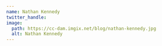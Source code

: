 ```yaml
---
name: Nathan Kennedy
twitter_handle:
image:
  path: https://cc-dam.imgix.net/blog/nathan-kennedy.jpg
  alt: Nathan Kennedy
---
```


